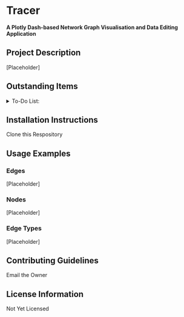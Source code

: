 # Tracer

**A Plotly Dash-based Network Graph Visualisation and Data Editing Application**

## Project Description
[Placeholder]

## Outstanding Items 
<details>
<summary>To-Do List:</summary>

- [x] Created Data Editors for Edges, Nodes and Edge Types
- [x] Created the Network Page
- [ ] Updating the Breakdowns Page 
- [ ] Update the Headers on the Edges Page
- [ ] Update the Headers on the Nodes Page
- [ ] Update the Headers on the Edge Types Page
- [x] Refactor Pages & Controllers 
- [ ] Add the Graph Filters
- [ ] Add Network Analysis
- [ ] Update the Controller for the Breakdowns Page
- [ ] Debounce the Networks Page
- [ ] Modify table colors to match Bootstrap
- [ ] Format Toasts for enhanced Readability
- [x] Sticky Footer to the Bottom of the Pages
- [ ] Add Application Logging

</details>

## Installation Instructions
Clone this Respository 

## Usage Examples

### Edges
[Placeholder]

### Nodes 
[Placeholder]

### Edge Types
[Placeholder]

## Contributing Guidelines
Email the Owner

## License Information
Not Yet Licensed

